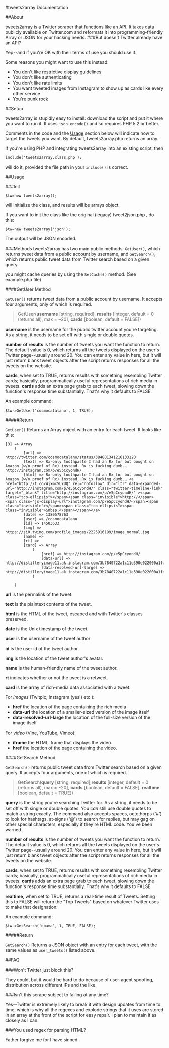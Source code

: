 #tweets2array Documentation

##About 

tweets2array is a Twitter scraper that functions like an API. It takes data publicly available on Twitter.com and reformats it into programming-friendly Array or JSON for your hacking needs.
###But doesn't Twitter already have an API?

Yep--and if you're OK with their terms of use you should use it. 

Some reasons you might want to use this instead:

*	You don't like restrictive display guidelines
*	You don't like authenticating
*	You don't like rate limits
*	You want tweeted images from Instagram to show up as cards like every other service
*	You're punk rock

##Setup

tweets2array is stupidly easy to install: download the script and put it where you want to run it. It uses `json_encode()` and so requires PHP 5.2 or better.

Comments in the code and the [Usage](#usage) section below will indicate how to target the tweets you want. By default, tweets2array.php returns an array.

 If you're using PHP and integrating tweets2array into an existing script, then
	
	include('tweets2array.class.php'); 

will do it, provided the file path in your `include()` is correct.

<a id="usage"></a>
##Usage


###Init

	$tw=new tweets2array();

will initialize the class, and results will be arrays object.

If you want to init the class like the original (legacy) tweet2json.php , do this:

	$tw=new tweets2array('json');

The output will be JSON encoded.

###Methods
tweets2array has two main public methods: `GetUser()`, which returns tweet data from a public account by username, and `GetSearch()`, which returns public tweet data from Twitter search based on a given query.

you might cache queries by using the `SetCache()` method. (See example.php file)

####GetUser Method

`GetUser()`  returns tweet data from a public account by username. It accepts four arguments, only of which is required.

>GetUser(**username** [string, required], **results** [integer, default = 0 (returns all), max = ~20], **cards** [boolean, default = FALSE])

**username** is the username for the public twitter account you're targeting. As a string, it needs to be set off with single or double quotes.

**number of results** is the number of tweets you want the function to return. The default value is 0, which returns all the tweets displayed on the user's Twitter page--usually around 20. You can enter any value in here, but it will just return blank tweet objects after the script returns responses for all the tweets on the website.

**cards**, when set to TRUE, returns results with something resembling Twitter cards; basically, programmatically useful representations of rich media in tweets. **cards** adds an extra page grab to each tweet, slowing down the function's response time substantially.  That's why it defaults to FALSE.

An example command:

	$tw->GetUser('cosmocatalano', 1, TRUE);

#####Return

`GetUser()` Returns an Array object with an entry for each tweet. It looks like this:

    [3] => Array
        (
            [url] => http://twitter.com/cosmocatalano/status/384801341216133120
            [text] => Rx-only toothpaste I had an Rx for but bought on Amazon (w/o proof of Rx) instead. Rx is fucking dumb.… http://instagram.com/p/e5pCcyondH/ 
            [html] => Rx-only toothpaste I had an Rx for but bought on Amazon (w/o proof of Rx) instead. Rx is fucking dumb.… <a href="http://t.co/WjxmxSLYUQ" rel="nofollow" dir="ltr" data-expanded-url="http://instagram.com/p/e5pCcyondH/" class="twitter-timeline-link" target="_blank" title="http://instagram.com/p/e5pCcyondH/" ><span class="tco-ellipsis"></span><span class="invisible">http://</span><span class="js-display-url">instagram.com/p/e5pCcyondH/</span><span class="invisible"></span><span class="tco-ellipsis"><span class="invisible">&nbsp;</span></span></a>
            [date] => 1380578763
            [user] => /cosmocatalano
            [id] => 14503633
            [img] => https://si0.twimg.com/profile_images/2225916199/image_normal.jpg
            [name] => 
            [rt] => 
            [card] => Array
                (
                    [href] => http://instagram.com/p/e5pCcyondH/
                    [data-url] => http://distilleryimage11.ak.instagram.com/3b7840722a1c11e390e022000a1fd202_8.jpg
                    [data-resolved-url-large] => http://distilleryimage11.ak.instagram.com/3b7840722a1c11e390e022000a1fd202_8.jpg
                )

        )
 
**url** is the permalink of the tweet.

**text** is the plaintext contents of the tweet.

**html** is the HTML of the tweet, escaped and with Twitter's classes preserved.

**date** is the Unix timestamp of the tweet.

**user** is the username of the tweet author

**id** is the user id of the tweet author.

**img** is the location of the tweet author's avatar.

**name** is the human-friendly name of the tweet author.

**rt** indicates whether or not the tweet is a retweet.

**card** is the array of rich-media data associated with a tweet. 

For _images_ (Twitpic, Instagram (yes!) etc.):

*	**href** the location of the page containing the rich media
*	**data-url** the location of a smaller-sized version of the image itself
*	**data-resolved-url-large** the location of the full-size version of the image itself

For _video_ (Vine, YouTube, Vimeo):

*	**iframe** the HTML iframe that displays the video.
*	**href** the location of the page containing the video.

####GetSearch Method

`GetSearch()` returns public tweet data from Twitter search based on a given query. It accepts four arguments, one of which is required.

>GetSearch(**query** [string, required],**results** [integer, default = 0 (returns all), max = ~20], **cards** [boolean, default = FALSE], **realtime** [boolean, default = TRUE])

**query** is the string you're searching Twitter for. As a string, it needs to be set off with single or double quotes. You _can_ still use double quotes to match a string exactly. The command also accepts spaces, octothorps ('#') to look for hashtags, at-signs ('@') to search for replies, but may gag on other special characters, especially if they're HTML code. You've been warned.

**number of results** is the number of tweets you want the function to return. The default value is 0, which returns all the tweets displayed on the user's Twitter page--usually around 20. You can enter any value in here, but it will just return blank tweet objects after the script returns responses for all the tweets on the website.

**cards**, when set to TRUE, returns results with something resembling Twitter cards; basically, programmatically useful representations of rich media in tweets. **cards** adds an extra page grab to each tweet, slowing down the function's response time substantially.  That's why it defaults to FALSE.

**realtime**, when set to TRUE, returns a real-time result of Tweets. Setting this to FALSE will return the "Top Tweets" based on whatever Twitter uses to make that designation.

An example command:

	$tw->GetSearch('obama', 1, TRUE, FALSE);
	
#####Return

`GetSearch()` Returns a JSON object with an entry for each tweet, with the same values as `user_tweets()` listed above.


##FAQ

###Won't Twitter just block this?

They could, but it would be hard to do because of user-agent spoofing, distribution across different IPs and the like. 

###Isn't this scrape subject to failing at any time?

Yes--Twitter is extremely likely to break it with design updates from time to time, which is why all the regexes and explode strings that it uses are stored in an array at the front of the script for easy repair. I plan to maintain it as closely as I can.

###You used regex for parsing HTML?

Father forgive me for I have sinned.

